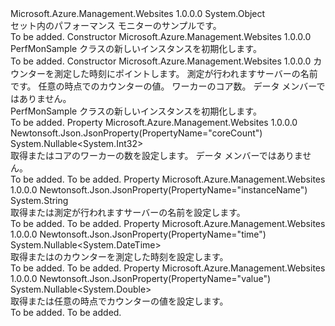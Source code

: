 <Type Name="PerfMonSample" FullName="Microsoft.Azure.Management.WebSites.Models.PerfMonSample">
  <TypeSignature Language="C#" Value="public class PerfMonSample" />
  <TypeSignature Language="ILAsm" Value=".class public auto ansi beforefieldinit PerfMonSample extends System.Object" />
  <TypeSignature Language="DocId" Value="T:Microsoft.Azure.Management.WebSites.Models.PerfMonSample" />
  <TypeSignature Language="VB.NET" Value="Public Class PerfMonSample" />
  <TypeSignature Language="F#" Value="type PerfMonSample = class" />
  <AssemblyInfo>
    <AssemblyName>Microsoft.Azure.Management.Websites</AssemblyName>
    <AssemblyVersion>1.0.0.0</AssemblyVersion>
  </AssemblyInfo>
  <Base>
    <BaseTypeName>System.Object</BaseTypeName>
  </Base>
  <Interfaces />
  <Docs>
    <summary>
            セット内のパフォーマンス モニターのサンプルです。
            </summary>
    <remarks>To be added.</remarks>
  </Docs>
  <Members>
    <Member MemberName=".ctor">
      <MemberSignature Language="C#" Value="public PerfMonSample ();" />
      <MemberSignature Language="ILAsm" Value=".method public hidebysig specialname rtspecialname instance void .ctor() cil managed" />
      <MemberSignature Language="DocId" Value="M:Microsoft.Azure.Management.WebSites.Models.PerfMonSample.#ctor" />
      <MemberSignature Language="VB.NET" Value="Public Sub New ()" />
      <MemberType>Constructor</MemberType>
      <AssemblyInfo>
        <AssemblyName>Microsoft.Azure.Management.Websites</AssemblyName>
        <AssemblyVersion>1.0.0.0</AssemblyVersion>
      </AssemblyInfo>
      <Parameters />
      <Docs>
        <summary>
            PerfMonSample クラスの新しいインスタンスを初期化します。
            </summary>
        <remarks>To be added.</remarks>
      </Docs>
    </Member>
    <Member MemberName=".ctor">
      <MemberSignature Language="C#" Value="public PerfMonSample (Nullable&lt;DateTime&gt; time = null, string instanceName = null, Nullable&lt;double&gt; value = null, Nullable&lt;int&gt; coreCount = null);" />
      <MemberSignature Language="ILAsm" Value=".method public hidebysig specialname rtspecialname instance void .ctor(valuetype System.Nullable`1&lt;valuetype System.DateTime&gt; time, string instanceName, valuetype System.Nullable`1&lt;float64&gt; value, valuetype System.Nullable`1&lt;int32&gt; coreCount) cil managed" />
      <MemberSignature Language="DocId" Value="M:Microsoft.Azure.Management.WebSites.Models.PerfMonSample.#ctor(System.Nullable{System.DateTime},System.String,System.Nullable{System.Double},System.Nullable{System.Int32})" />
      <MemberSignature Language="VB.NET" Value="Public Sub New (Optional time As Nullable(Of DateTime) = null, Optional instanceName As String = null, Optional value As Nullable(Of Double) = null, Optional coreCount As Nullable(Of Integer) = null)" />
      <MemberSignature Language="F#" Value="new Microsoft.Azure.Management.WebSites.Models.PerfMonSample : Nullable&lt;DateTime&gt; * string * Nullable&lt;double&gt; * Nullable&lt;int&gt; -&gt; Microsoft.Azure.Management.WebSites.Models.PerfMonSample" Usage="new Microsoft.Azure.Management.WebSites.Models.PerfMonSample (time, instanceName, value, coreCount)" />
      <MemberType>Constructor</MemberType>
      <AssemblyInfo>
        <AssemblyName>Microsoft.Azure.Management.Websites</AssemblyName>
        <AssemblyVersion>1.0.0.0</AssemblyVersion>
      </AssemblyInfo>
      <Parameters>
        <Parameter Name="time" Type="System.Nullable&lt;System.DateTime&gt;" />
        <Parameter Name="instanceName" Type="System.String" />
        <Parameter Name="value" Type="System.Nullable&lt;System.Double&gt;" />
        <Parameter Name="coreCount" Type="System.Nullable&lt;System.Int32&gt;" />
      </Parameters>
      <Docs>
        <param name="time">カウンターを測定した時刻にポイントします。</param>
        <param name="instanceName">測定が行われますサーバーの名前です。</param>
        <param name="value">任意の時点でのカウンターの値。</param>
        <param name="coreCount">ワーカーのコア数。 データ メンバーではありません。</param>
        <summary>
            PerfMonSample クラスの新しいインスタンスを初期化します。
            </summary>
        <remarks>To be added.</remarks>
      </Docs>
    </Member>
    <Member MemberName="CoreCount">
      <MemberSignature Language="C#" Value="public Nullable&lt;int&gt; CoreCount { get; set; }" />
      <MemberSignature Language="ILAsm" Value=".property instance valuetype System.Nullable`1&lt;int32&gt; CoreCount" />
      <MemberSignature Language="DocId" Value="P:Microsoft.Azure.Management.WebSites.Models.PerfMonSample.CoreCount" />
      <MemberSignature Language="VB.NET" Value="Public Property CoreCount As Nullable(Of Integer)" />
      <MemberSignature Language="F#" Value="member this.CoreCount : Nullable&lt;int&gt; with get, set" Usage="Microsoft.Azure.Management.WebSites.Models.PerfMonSample.CoreCount" />
      <MemberType>Property</MemberType>
      <AssemblyInfo>
        <AssemblyName>Microsoft.Azure.Management.Websites</AssemblyName>
        <AssemblyVersion>1.0.0.0</AssemblyVersion>
      </AssemblyInfo>
      <Attributes>
        <Attribute>
          <AttributeName>Newtonsoft.Json.JsonProperty(PropertyName="coreCount")</AttributeName>
        </Attribute>
      </Attributes>
      <ReturnValue>
        <ReturnType>System.Nullable&lt;System.Int32&gt;</ReturnType>
      </ReturnValue>
      <Docs>
        <summary>
            取得またはコアのワーカーの数を設定します。 データ メンバーではありません。
            </summary>
        <value>To be added.</value>
        <remarks>To be added.</remarks>
      </Docs>
    </Member>
    <Member MemberName="InstanceName">
      <MemberSignature Language="C#" Value="public string InstanceName { get; set; }" />
      <MemberSignature Language="ILAsm" Value=".property instance string InstanceName" />
      <MemberSignature Language="DocId" Value="P:Microsoft.Azure.Management.WebSites.Models.PerfMonSample.InstanceName" />
      <MemberSignature Language="VB.NET" Value="Public Property InstanceName As String" />
      <MemberSignature Language="F#" Value="member this.InstanceName : string with get, set" Usage="Microsoft.Azure.Management.WebSites.Models.PerfMonSample.InstanceName" />
      <MemberType>Property</MemberType>
      <AssemblyInfo>
        <AssemblyName>Microsoft.Azure.Management.Websites</AssemblyName>
        <AssemblyVersion>1.0.0.0</AssemblyVersion>
      </AssemblyInfo>
      <Attributes>
        <Attribute>
          <AttributeName>Newtonsoft.Json.JsonProperty(PropertyName="instanceName")</AttributeName>
        </Attribute>
      </Attributes>
      <ReturnValue>
        <ReturnType>System.String</ReturnType>
      </ReturnValue>
      <Docs>
        <summary>
            取得または測定が行われますサーバーの名前を設定します。
            </summary>
        <value>To be added.</value>
        <remarks>To be added.</remarks>
      </Docs>
    </Member>
    <Member MemberName="Time">
      <MemberSignature Language="C#" Value="public Nullable&lt;DateTime&gt; Time { get; set; }" />
      <MemberSignature Language="ILAsm" Value=".property instance valuetype System.Nullable`1&lt;valuetype System.DateTime&gt; Time" />
      <MemberSignature Language="DocId" Value="P:Microsoft.Azure.Management.WebSites.Models.PerfMonSample.Time" />
      <MemberSignature Language="VB.NET" Value="Public Property Time As Nullable(Of DateTime)" />
      <MemberSignature Language="F#" Value="member this.Time : Nullable&lt;DateTime&gt; with get, set" Usage="Microsoft.Azure.Management.WebSites.Models.PerfMonSample.Time" />
      <MemberType>Property</MemberType>
      <AssemblyInfo>
        <AssemblyName>Microsoft.Azure.Management.Websites</AssemblyName>
        <AssemblyVersion>1.0.0.0</AssemblyVersion>
      </AssemblyInfo>
      <Attributes>
        <Attribute>
          <AttributeName>Newtonsoft.Json.JsonProperty(PropertyName="time")</AttributeName>
        </Attribute>
      </Attributes>
      <ReturnValue>
        <ReturnType>System.Nullable&lt;System.DateTime&gt;</ReturnType>
      </ReturnValue>
      <Docs>
        <summary>
            取得またはのカウンターを測定した時刻を設定します。
            </summary>
        <value>To be added.</value>
        <remarks>To be added.</remarks>
      </Docs>
    </Member>
    <Member MemberName="Value">
      <MemberSignature Language="C#" Value="public Nullable&lt;double&gt; Value { get; set; }" />
      <MemberSignature Language="ILAsm" Value=".property instance valuetype System.Nullable`1&lt;float64&gt; Value" />
      <MemberSignature Language="DocId" Value="P:Microsoft.Azure.Management.WebSites.Models.PerfMonSample.Value" />
      <MemberSignature Language="VB.NET" Value="Public Property Value As Nullable(Of Double)" />
      <MemberSignature Language="F#" Value="member this.Value : Nullable&lt;double&gt; with get, set" Usage="Microsoft.Azure.Management.WebSites.Models.PerfMonSample.Value" />
      <MemberType>Property</MemberType>
      <AssemblyInfo>
        <AssemblyName>Microsoft.Azure.Management.Websites</AssemblyName>
        <AssemblyVersion>1.0.0.0</AssemblyVersion>
      </AssemblyInfo>
      <Attributes>
        <Attribute>
          <AttributeName>Newtonsoft.Json.JsonProperty(PropertyName="value")</AttributeName>
        </Attribute>
      </Attributes>
      <ReturnValue>
        <ReturnType>System.Nullable&lt;System.Double&gt;</ReturnType>
      </ReturnValue>
      <Docs>
        <summary>
            取得または任意の時点でカウンターの値を設定します。
            </summary>
        <value>To be added.</value>
        <remarks>To be added.</remarks>
      </Docs>
    </Member>
  </Members>
</Type>